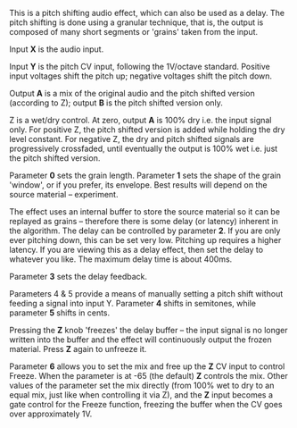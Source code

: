 
This is a pitch shifting audio effect, which can also be used as a delay. The pitch shifting is done using a granular
technique, that is, the output is composed of many short segments or 'grains' taken from the input.

Input **X** is the audio input.

Input **Y** is the pitch CV input, following the 1V/octave standard. Positive input voltages shift the pitch up; negative
voltages shift the pitch down.

Output **A** is a mix of the original audio and the pitch shifted version
(according to Z); output **B** is the pitch shifted version only.

Z is a wet/dry control. At zero, output **A** is 100% dry i.e. the input signal only. For positive Z, the pitch shifted
version is added while holding the dry level constant. For negative Z, the dry and pitch shifted signals are
progressively crossfaded, until eventually the output is 100% wet i.e. just the pitch shifted version.

Parameter **0** sets the grain length. Parameter **1** sets the shape of the grain 'window', or if you prefer, its envelope.
Best results will depend on the source material – experiment.

The effect uses an internal buffer to store the source material so it can be replayed as grains – therefore there is
some delay (or latency)
inherent in the algorithm. The delay can be controlled by parameter **2**. If you are only ever pitching down, this can be
set very low. Pitching up requires a higher latency. If you are viewing this as a delay effect, then set the delay to
whatever you like. The maximum delay time is about 400ms.

Parameter **3** sets the delay feedback.

Parameters 4 & 5 provide a means of manually setting a pitch shift without feeding a signal into input Y. Parameter **4**
shifts in semitones, while parameter **5** shifts in cents.

Pressing the **Z** knob 'freezes' the delay buffer – the input signal is no longer written into the buffer and the effect
will continuously output the frozen material. Press **Z** again to unfreeze it.

Parameter **6** allows you to set the mix and free up the **Z** CV input to control Freeze. When the parameter is at -65 (the
default) **Z** controls the mix. Other values of the parameter set the mix directly (from 100% wet to dry to an equal mix, 
just like when controlling it via Z), and the **Z** input becomes a gate control for the
Freeze function, freezing the buffer when the CV goes over
approximately 1V.
